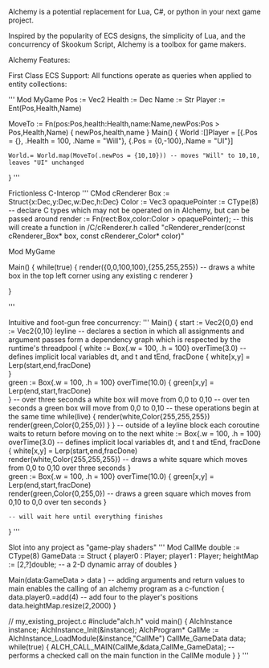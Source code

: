 
Alchemy is a potential replacement for Lua, C#, or python in your next game project. 

Inspired by the popularity of ECS designs, the simplicity of Lua, and the concurrency of Skookum Script, Alchemy is a toolbox for game makers. 

Alchemy Features: 

First Class ECS Support: 
 All functions operate as queries when applied to entity collections: 
 
 '''
 Mod MyGame
 Pos := Vec2
 Health := Dec
 Name := Str
 Player := Ent(Pos,Health,Name)

 MoveTo := Fn(pos:Pos,health:Health,name:Name,newPos:Pos > Pos,Health,Name) 
             {
                newPos,health,name
             }
 Main()
 {
    World :[]Player = [{.Pos = {}, .Health = 100, .Name = "Will"}, {.Pos = {0,-100},.Name = "UI"}]

    World.= World.map(MoveTo(.newPos = {10,10})) -- moves "Will" to 10,10, leaves "UI" unchanged

 }
 '''

 Frictionless C-Interop
 '''
 CMod cRenderer
 Box := Struct{x:Dec,y:Dec,w:Dec,h:Dec}
 Color := Vec3
 opaquePointer := CType(8) -- declare C types which may not be operated on in Alchemy, but can be passed around
 render := Fn(rect:Box,color:Color > opaquePointer); -- this will create a function in <ProjectName>/C/cRenderer.h called "cRenderer_render(const cRenderer_Box* box, const cRenderer_Color* color)"
 

 Mod MyGame

 Main()
 {
    while(true)
    {
        render({0,0,100,100},{255,255,255}) -- draws a white box in the top left corner using any existing c renderer
    }

 }

 '''

 Intuitive and foot-gun free concurrency:
'''
 Main()
 {
    start := Vec2{0,0}
    end := Vec2{0,10}
    leyline -- declares a section in which all assignments and argument passes form a dependency graph which is respected by the runtime's threadpool
    {
        white := Box{.w = 100, .h = 100}
        overTime(3.0) -- defines implicit local variables dt, and t and tEnd, fracDone
        {
            white[x,y] = Lerp(start,end,fracDone)  
        }  
        green := Box{.w = 100, .h = 100}
        overTime(10.0)
        {
            green[x,y] = Lerp(end,start,fracDone)  
        }
        -- over three seconds a white box will move from 0,0 to 0,10
        -- over ten seconds a green box will move from 0,0 to 0,10
        -- these operations begin at the same time
        while(live)
        {
            render(white,Color{255,255,255}) 
            render(green,Color{0,255,0})
        }
    }
    -- outside of a leyline block each coroutine waits to return before moving on to the next 
    white := Box{.w = 100, .h = 100}
    overTime(3.0) -- defines implicit local variables dt, and t and tEnd, fracDone
    {
        white[x,y] = Lerp(start,end,fracDone)  
        render(white,Color{255,255,255}) -- draws a white square which moves from 0,0 to 0,10 over three seconds
    }  
    green := Box{.w = 100, .h = 100}
    overTime(10.0)
    {
        green[x,y] = Lerp(end,start,fracDone)  
        render(green,Color{0,255,0}) -- draws a green square which moves from 0,10 to 0,0 over ten seconds
    }

    -- will wait here until everything finishes 
    
}
 '''


Slot into any project as "game-play shaders" 
'''
Mod CallMe
double := CType(8)
GameData := Struct
{
    player0 : Player;
    player1 : Player;
    heightMap := [2,?]double; -- a 2-D dynamic array of doubles
}

Main(data:GameData > data ) -- adding arguments and return values to main enables the calling of an alchemy program as a c-function
{
    data.player0.=add(4) -- add four to the player's positions
    data.heightMap.resize(2,2000)
}

 // my_existing_project.c
#include"alch.h"
void main()
{
    AlchInstance instance;
    AlchInstance_Init(&instance);
    AlchProgram* CallMe := AlchInstance_LoadModule(&instance,"CallMe")
    CallMe_GameData data;
    while(true)
    {
        ALCH_CALL_MAIN(CallMe,&data,CallMe_GameData); -- performs a checked call on the main function in the CallMe module
    }
}
'''
